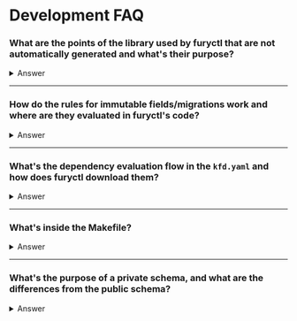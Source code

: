 # Development FAQ

### **What are the points of the library used by furyctl that are not automatically generated and what's their purpose?**

<details>
  <summary>Answer</summary>

The files used by `furyctl`, in addition to the schema generated in `pkg/apis`, are:

- **Defaults for the distribution**: These are contained in the `defaults` folder. These files define the default values and settings that are used for the configuration, ensuring that the distribution behaves in a predictable manner when no explicit configurations are provided.

- **Templates for the distribution**: These are found in the `templates` folder and include specific templates like Terraform for `EKSCluster`. These templates serve as blueprints for configuring and deploying components (like cloud resources), enabling customizations for different environments.

- **Rules for `furyctl.yaml` changes**: The rules determine which changes are permitted in the `furyctl.yaml` file after initial deployment. These rules are critical for ensuring that modifications to the configuration are safe and consistent with the intended deployment workflow, particularly when managing state changes across environments.

- **Basic models for KFD and `furyctl.yaml` kind and version**: These are contained in the `pkg/apis/config` folder. These Go structures are used to parse the `kfd.yaml` file and the initial information such as `Kind` and `APIVersion` from the `furyctl.yaml`.
</details>

---

### **How do the rules for immutable fields/migrations work and where are they evaluated in furyctl's code?**

<details>
  <summary>Answer</summary>

Once you install fury for the first time, if you change mind about a configuration and you want to edit the `furyctl.yaml` file and reinstall there are some rules in place. These rules can contain migration paths and immutable fields.

The rules for immutable fields and migrations are evaluated within the core logic of the `furyctl` tool. These rules are defined in the configuration files and enforced by the tool to ensure consistency and prevent misconfigurations.

These rules serve as safety mechanisms during module changes (e.g., switching from the Loki logging system to OpenSearch). Some changes are allowed, while others are not. For example, fields marked as `immutable` will return an error if an attempt is made to change them.

The rules are configured in the `rules` folder, and the commands/scripts executed for each rule are found in `templates/distribution/scripts/pre-apply.sh.tpl`.

Additionally, **Reducers** are special fields rendered inside the template engine that indicate whether a particular feature or module of the distribution has changed. The `.to` and `.from` strings indicate these changes precisely.

For example from logging `loki` to `opensearch` the `.form` key contains the previous value `loki` and the key `.to` contains `opensearch` so you can run the `deleteLoki` script by checking the `.from` key. The new module `opensearch` will then be installed by the standard apply flow. (`templates/distribution/scripts/pre-apply.sh.tpl:106`)

</details>

---

### **What's the dependency evaluation flow in the `kfd.yaml` and how does furyctl download them?**

<details>
  <summary>Answer</summary>

The `kfd.yaml` file, specific to the distribution downloaded by `furyctl`, contains the definitions of dependencies that the distribution relies on.

Furyctl reads the version information embedded within the `kfd.yaml` file to determine which dependencies need to be fetched. These dependencies are typically other resources or libraries required for the successful deployment or operation of the current distribution.

Once identified, `furyctl` downloads or references these dependencies from either a local or remote repository. This ensures that the distribution is fully equipped with all the necessary components for deployment, preventing version mismatches and compatibility issues. The process ensures the environment is set up with the correct versions and configurations.

</details>

---

### **What's inside the Makefile?**

<details>
  <summary>Answer</summary>

The important commands in the `Makefile` are:

- **`make tools-go`**: This command it's important and installs all the tools required for the subsequent commands.

- **`make generate-go-models`**: This command generates Go code from the JSON schema files. The generated code defines the data models used in the codebase, providing a structured representation of the resources and configurations used by `furyctl`. It essentially converts the schema into Go structs, which are essential for interacting with the configuration data programmatically. The tool used to generate the code is https://github.com/sighupio/go-jsonschema.

- **`make generate-docs`**: This command generates Markdown documentation from the schema files. It extracts the necessary information from the schemas and formats it into human-readable documentation, helping developers and users understand how to configure and use the distribution and resources. This documentation serves as the primary reference for anyone interacting with `furyctl`.

To have a working dev environment you need to launch `make tools-go` and you must have `asdf` installed and configured.

</details>

---

### **What's the purpose of a private schema, and what are the differences from the public schema?**

<details>
  <summary>Answer</summary>

The `public` schema serves as the base schema, which is shared and visible to all users. It defines the core structure and expected properties for a particular resource or configuration.

The `private` schema is a modified version of the public schema, typically used internally within `furyctl`. It includes additional fields or configurations that should not be exposed in the public configuration files (like `furyctl.yaml`), but are still necessary for certain internal operations or customizations within the codebase.

A notable case where the private schema is used is with the `EKSCluster` resource. Here, a patch (`schemas/private/ekscluster-kfd-v1alpha2.patch.json`) is applied to the public schema (`schemas/public/ekscluster-kfd-v1alpha2.json`) with `json-patch` and `jq` to add internal fields that are required for `furyctl` to function but are not intended for end-user modification. This separation ensures that sensitive or internal details remain private while maintaining flexibility for internal customization. Note that this process is automatic and managed by the `make generate-go-models` command. To configure a new private schema / patch create a new configuration on the Makefile (example on line 72) and a patch like `schemas/private/ekscluster-kfd-v1alpha2.patch.json` that is a standard json patch (https://jsonpatch.com).

</details>
